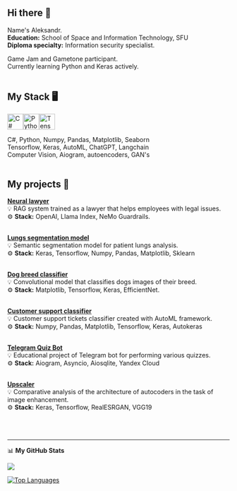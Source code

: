 ## Hi there 👋

Name's Aleksandr.\
**Education:** School of Space and Information Technology, SFU\
**Diploma specialty:** Information security specialist.

Game Jam and Gametone participant.\
Currently learning Python and Keras actively. 
<br /><br />

## My Stack 🖥
<p align="left">
<a href="https://docs.microsoft.com/en-us/dotnet/csharp/" target="_blank" rel="noreferrer"><img src="https://raw.githubusercontent.com/danielcranney/readme-generator/main/public/icons/skills/csharp-colored.svg" width="36" height="36" alt="C#" /></a><a href="https://www.python.org/" target="_blank" rel="noreferrer"><img src="https://raw.githubusercontent.com/danielcranney/readme-generator/main/public/icons/skills/python-colored.svg" width="36" height="36" alt="Python" /></a><a href="https://www.tensorflow.org/" target="_blank" rel="noreferrer"><img src="https://raw.githubusercontent.com/danielcranney/readme-generator/main/public/icons/skills/tensorflow-colored.svg" width="36" height="36" alt="TensorFlow" /></a>

C#, Python, Numpy, Pandas, Matplotlib, Seaborn\
Tensorflow, Keras, AutoML, ChatGPT, Langchain\
Computer Vision, Aiogram, autoencoders, GAN's
<br /><br />

## My projects 📜
[**Neural lawyer**](https://github.com/AlSG00/Neural_lawyer)<br />
💡 RAG system trained as a lawyer that helps employees with legal issues.<br />
⚙ **Stack:** OpenAI, Llama Index,  NeMo Guardrails.<br /><br />

[**Lungs segmentation model**](https://github.com/AlSG00/lungs_segmentation)<br />
💡 Semantic segmentation model for patient lungs analysis.<br />
⚙ **Stack:** Keras, Tensorflow, Numpy, Pandas, Matplotlib, Sklearn<br /><br />

[**Dog breed classifier**](https://github.com/AlSG00/Dog_Breed_Classifier)<br />
💡 Convolutional model that classifies dogs images of their breed.<br />
⚙ **Stack:** Matplotlib, Tensorflow, Keras, EfficientNet.<br /><br />

[**Customer support classifier**](https://github.com/AlSG00/Customer_Support_Classifier)<br />
💡 Customer support tickets classifier created with AutoML framework.<br />
⚙ **Stack:** Numpy, Pandas, Matplotlib, Tensorflow, Keras, Autokeras<br /><br />

[**Telegram Quiz Bot**](https://github.com/AlSG00/Eazy_Quizy_Bot)<br />
💡 Educational project of Telegram bot for performing various quizzes.<br />
⚙ **Stack:** Aiogram, Asyncio, Aiosqlite, Yandex Cloud<br/><br />

[**Upscaler**](https://github.com/AlSG00/Upscaler)<br />
💡 Сomparative analysis of the architecture of autocoders in the task of image enhancement.<br />
⚙ **Stack:** Keras, Tensorflow, RealESRGAN, VGG19<br />
<br /><br /><br />

---
📊 <b>My GitHub Stats</b>

<a href="http://www.github.com/AlSG00"><img src="https://github-readme-streak-stats.herokuapp.com/?user=AlSG00&stroke=000000&background=ffffff&ring=000000&fire=000000&currStreakNum=000000&currStreakLabel=000000&sideNums=000000&sideLabels=000000&dates=000000&hide_border=true" /></a>

<a href="https://github.com/AlSG00" align="left"><img src="https://github-readme-stats.vercel.app/api/top-langs/?username=AlSG00&langs_count=10&title_color=000000&text_color=000000&icon_color=000000&bg_color=ffffff&hide_border=true&locale=en&custom_title=Top%20%Languages" alt="Top Languages" /></a>



<!--
**AlSG00/AlSG00** is a ✨ _special_ ✨ repository because its `README.md` (this file) appears on your GitHub profile.

Here are some ideas to get you started:

- 🔭 I’m currently working on ...
- 🌱 I’m currently learning ...
- 👯 I’m looking to collaborate on ...
- 🤔 I’m looking for help with ...
- 💬 Ask me about ...
- 📫 How to reach me: ...
- 😄 Pronouns: ...
- ⚡ Fun fact: ...
-->
